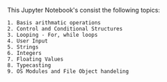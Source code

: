 This Jupyter Notebook's consist the following topics:

    1. Basis arithmatic operations 
    2. Control and Conditional Structures
    3. Looping - For, while loops
    4. User Input
    5. Strings
    6. Integers
    7. Floating Values
    8. Typecasting
    9. OS Modules and File Object handeling 
